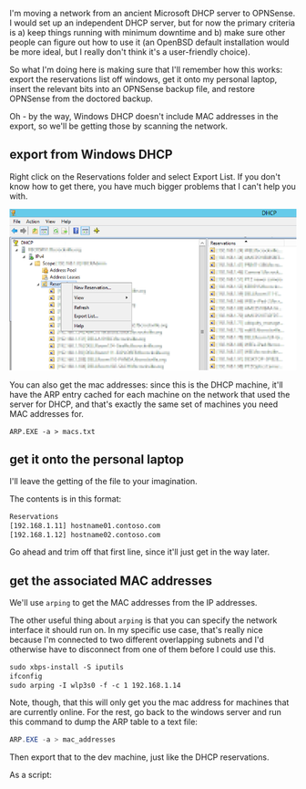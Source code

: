 I'm moving a network from an ancient Microsoft DHCP server to OPNSense. I would set up an independent DHCP server, but for now the primary criteria is a) keep things running with minimum downtime and b) make sure other people can figure out how to use it (an OpenBSD default installation would be more ideal, but I really don't think it's a user-friendly choice).

So what I'm doing here is making sure that I'll remember how this works: export the reservations list off windows, get it onto my personal laptop, insert the relevant bits into an OPNSense backup file, and restore OPNSense from the doctored backup.

Oh - by the way, Windows DHCP doesn't include MAC addresses in the export, so we'll be getting those by scanning the network.

export from Windows DHCP
------------------------

Right click on the Reservations folder and select Export List. If you don't know how to get there, you have much bigger problems that I can't help you with.

![DHCP reservations export](/images/networking/MS_DHCP_export_reservations.png)

You can also get the mac addresses: since this is the DHCP machine, it'll have the ARP entry cached for each machine on the network that used the server for DHCP, and that's exactly the same set of machines you need MAC addresses for.

```
ARP.EXE -a > macs.txt
```

get it onto the personal laptop 
-------------------------------

I'll leave the getting of the file to your imagination. 

The contents is in this format:

```
Reservations
[192.168.1.11] hostname01.contoso.com
[192.168.1.12] hostname02.contoso.com
```

Go ahead and trim off that first line, since it'll just get in the way later.

get the associated MAC addresses
--------------------------------

We'll use `arping` to get the MAC addresses from the IP addresses.

The other useful thing about `arping` is that you can specify the network interface it should run on. In my specific use case, that's really nice because I'm connected to two different overlapping subnets and I'd otherwise have to disconnect from one of them before I could use this.

```
sudo xbps-install -S iputils
ifconfig
sudo arping -I wlp3s0 -f -c 1 192.168.1.14
```

Note, though, that this will only get you the mac address for machines that are currently online. For the rest, go back to the windows server and run this command to dump the ARP table to a text file:

```powershell
ARP.EXE -a > mac_addresses
```

Then export that to the dev machine, just like the DHCP reservations.

As a script:
```
